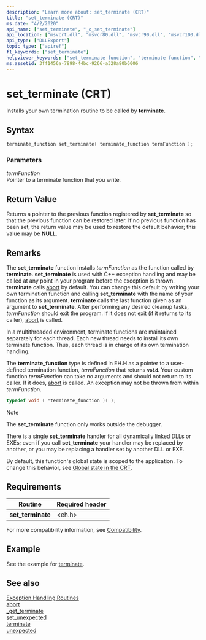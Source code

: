 ```yaml
---
description: "Learn more about: set_terminate (CRT)"
title: "set_terminate (CRT)"
ms.date: "4/2/2020"
api_name: ["set_terminate", "_o_set_terminate"]
api_location: ["msvcrt.dll", "msvcr80.dll", "msvcr90.dll", "msvcr100.dll", "msvcr100_clr0400.dll", "msvcr110.dll", "msvcr110_clr0400.dll", "msvcr120.dll", "msvcr120_clr0400.dll", "ucrtbase.dll", "api-ms-win-crt-runtime-l1-1-0.dll", "api-ms-win-crt-private-l1-1-0.dll"]
api_type: ["DLLExport"]
topic_type: ["apiref"]
f1_keywords: ["set_terminate"]
helpviewer_keywords: ["set_terminate function", "terminate function", "exception handling, termination"]
ms.assetid: 3ff1456a-7898-44bc-9266-a328a80b6006
---
```

# set_terminate (CRT)

Installs your own termination routine to be called by **terminate**.

## Syntax

```cpp
terminate_function set_terminate( terminate_function termFunction );
```

### Parameters

*termFunction*<br/>
Pointer to a terminate function that you write.

## Return Value

Returns a pointer to the previous function registered by **set_terminate** so that the previous function can be restored later. If no previous function has been set, the return value may be used to restore the default behavior; this value may be **NULL**.

## Remarks

The **set_terminate** function installs *termFunction* as the function called by **terminate**. **set_terminate** is used with C++ exception handling and may be called at any point in your program before the exception is thrown. **terminate** calls [abort](abort.md) by default. You can change this default by writing your own termination function and calling **set_terminate** with the name of your function as its argument. **terminate** calls the last function given as an argument to **set_terminate**. After performing any desired cleanup tasks, *termFunction* should exit the program. If it does not exit (if it returns to its caller), [abort](abort.md) is called.

In a multithreaded environment, terminate functions are maintained separately for each thread. Each new thread needs to install its own terminate function. Thus, each thread is in charge of its own termination handling.

The **terminate_function** type is defined in EH.H as a pointer to a user-defined termination function, *termFunction* that returns **`void`**. Your custom function *termFunction* can take no arguments and should not return to its caller. If it does, [abort](abort.md) is called. An exception may not be thrown from within *termFunction*.

```cpp
typedef void ( *terminate_function )( );
```

> [!NOTE]
> The **set_terminate** function only works outside the debugger.

There is a single **set_terminate** handler for all dynamically linked DLLs or EXEs; even if you call **set_terminate** your handler may be replaced by another, or you may be replacing a handler set by another DLL or EXE.

By default, this function's global state is scoped to the application. To change this behavior, see [Global state in the CRT](../global-state.md).

## Requirements

|Routine|Required header|
|-------------|---------------------|
|**set_terminate**|\<eh.h>|

For more compatibility information, see [Compatibility](../../c-runtime-library/compatibility.md).

## Example

See the example for [terminate](terminate-crt.md).

## See also

[Exception Handling Routines](../../c-runtime-library/exception-handling-routines.md)<br/>
[abort](abort.md)<br/>
[_get_terminate](get-terminate.md)<br/>
[set_unexpected](set-unexpected-crt.md)<br/>
[terminate](terminate-crt.md)<br/>
[unexpected](unexpected-crt.md)<br/>
